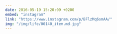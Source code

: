 ```yaml
---
date: 2016-05-19 15:20:09 +0200
embed: "instagram"
link: "https://www.instagram.com/p/BFlzMq6smAA/"
img: "/img/life/00140_item.md.jpg"
---
```

